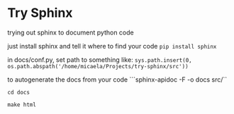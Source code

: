 Try Sphinx
==========
trying out sphinx to document python code

just install sphinx and tell it where to find your code
```pip install sphinx```

in docs/conf.py, set path to something like:
```sys.path.insert(0, os.path.abspath('/home/micaela/Projects/try-sphinx/src'))```

to autogenerate the docs from your code
```sphinx-apidoc -F -o docs src/``

```cd docs```

```make html```
